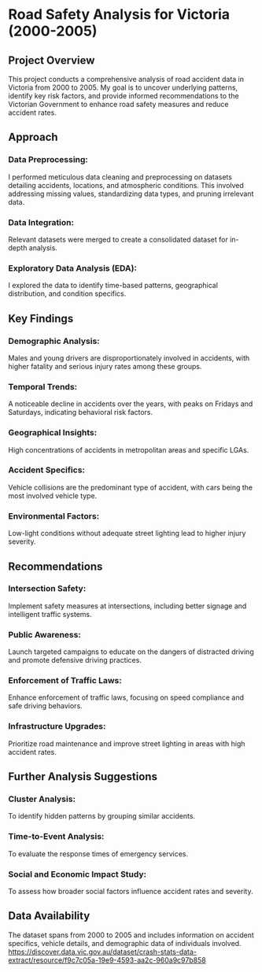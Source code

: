 # Road Safety Analysis for Victoria (2000-2005)

## Project Overview
This project conducts a comprehensive analysis of road accident data in Victoria from 2000 to 2005. My goal is to uncover underlying patterns, identify key risk factors, and provide informed recommendations to the Victorian Government to enhance road safety measures and reduce accident rates.

## Approach
### Data Preprocessing: 
I performed meticulous data cleaning and preprocessing on datasets detailing accidents, locations, and atmospheric conditions. This involved addressing missing values, standardizing data types, and pruning irrelevant data.
### Data Integration: 
Relevant datasets were merged to create a consolidated dataset for in-depth analysis.
### Exploratory Data Analysis (EDA): 
I explored the data to identify time-based patterns, geographical distribution, and condition specifics.

## Key Findings
### Demographic Analysis:
Males and young drivers are disproportionately involved in accidents, with higher fatality and serious injury rates among these groups.
### Temporal Trends: 
A noticeable decline in accidents over the years, with peaks on Fridays and Saturdays, indicating behavioral risk factors.
### Geographical Insights: 
High concentrations of accidents in metropolitan areas and specific LGAs.
### Accident Specifics: 
Vehicle collisions are the predominant type of accident, with cars being the most involved vehicle type.
### Environmental Factors: 
Low-light conditions without adequate street lighting lead to higher injury severity.

## Recommendations
### Intersection Safety: 
Implement safety measures at intersections, including better signage and intelligent traffic systems.
### Public Awareness: 
Launch targeted campaigns to educate on the dangers of distracted driving and promote defensive driving practices.
### Enforcement of Traffic Laws: 
Enhance enforcement of traffic laws, focusing on speed compliance and safe driving behaviors.
### Infrastructure Upgrades: 
Prioritize road maintenance and improve street lighting in areas with high accident rates.

## Further Analysis Suggestions
### Cluster Analysis: 
To identify hidden patterns by grouping similar accidents.
### Time-to-Event Analysis: 
To evaluate the response times of emergency services.
### Social and Economic Impact Study:
To assess how broader social factors influence accident rates and severity.

## Data Availability
The dataset spans from 2000 to 2005 and includes information on accident specifics, vehicle details, and demographic data of individuals involved.
https://discover.data.vic.gov.au/dataset/crash-stats-data-extract/resource/f9c7c05a-19e9-4593-aa2c-960a9c97b858 
